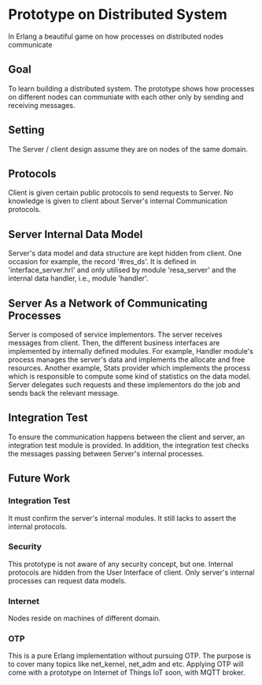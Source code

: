 # Prototype on Distributed System

In Erlang a beautiful game on how processes on distributed nodes communicate

## Goal

To learn building a distributed system. The prototype shows how processes on different nodes can communiate with each other only by sending and receiving messages.

## Setting

The Server / client design assume they are on nodes of the same domain. 

## Protocols

Client is given certain public protocols to send requests to Server. No knowledge is given to client about Server's internal Communication protocols.

## Server Internal Data Model

Server's data model and data structure are kept hidden from client. One occasion for example, the record '#res_ds'. It is defined in 'interface_server.hrl' and only utilised by module 'resa_server' and the internal data handler, i.e., module 'handler'.

## Server As a Network of Communicating Processes

Server is composed of service implementors. The server receives messages from client. Then, the different business interfaces are implemented by internally defined modules. For example, Handler module's process manages the server's data and implements the allocate and free resources. Another example, Stats provider which implements the process which is responsible to compute some kind of statistics on the data model. Server delegates such requests and these implementors do the job and sends back the relevant message.

## Integration Test

To ensure the communication happens between the client and server, an integration test module is provided. In addition, the integration test checks the messages passing between Server's internal processes.

## Future Work

### Integration Test

It must confirm the server's internal modules. It still lacks to assert the internal protocols.

### Security

This prototype is not aware of any security concept, but one. Internal protocols are hidden from the User Interface of client. Only server's internal processes can request data models.

### Internet 

Nodes reside on machines of different domain. 

### OTP

This is a pure Erlang implementation without pursuing OTP. The purpose is to cover many topics like net_kernel, net_adm and etc. Applying OTP will come with a prototype on Internet of Things IoT soon, with MQTT broker.

